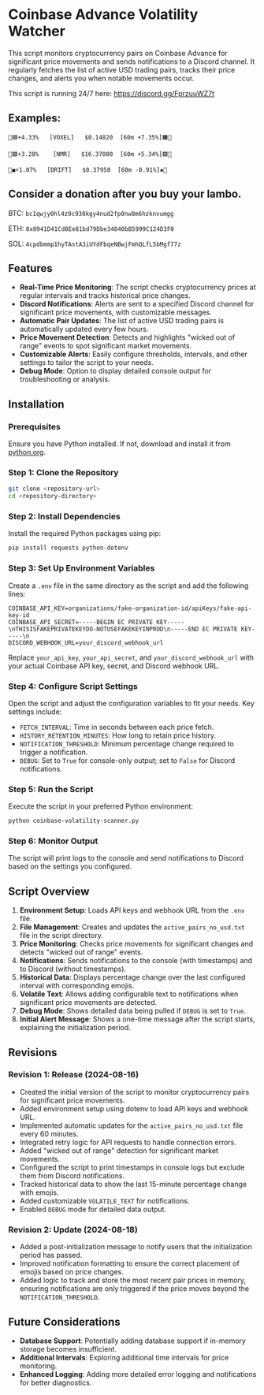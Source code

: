# Coinbase Advance Volatility Watcher

This script monitors cryptocurrency pairs on Coinbase Advance for significant price movements and sends notifications to a Discord channel. It regularly fetches the list of active USD trading pairs, tracks their price changes, and alerts you when notable movements occur.

This script is running 24/7 here: https://discord.gg/FprzuuWZ7t

## Examples:

`🔹🟦+4.33%   [VOXEL]   $0.14820  [60m +7.35%]🟧🔹`

`🔹🟪+3.28%    [NMR]   $16.37000  [60m +5.34%]🟩🔹`

`🔹◼+1.07%   [DRIFT]   $0.37950  [60m -0.91%]▪️🔸`

## Consider a donation after you buy your lambo.

BTC: `bc1qwjy0hl4z9c930kgy4nud2fp0nw8m6hzknvumgg`

ETH: `0x0941D41Cd0Ee81bd79Dbe34840bB5999C124D3F0`

SOL: `4cpdbmmp1hyTAstA3iUYdFbqeNBwjFmhQLfL5bMgf77z`

## Features

- **Real-Time Price Monitoring**: The script checks cryptocurrency prices at regular intervals and tracks historical price changes.
- **Discord Notifications**: Alerts are sent to a specified Discord channel for significant price movements, with customizable messages.
- **Automatic Pair Updates**: The list of active USD trading pairs is automatically updated every few hours.
- **Price Movement Detection**: Detects and highlights "wicked out of range" events to spot significant market movements.
- **Customizable Alerts**: Easily configure thresholds, intervals, and other settings to tailor the script to your needs.
- **Debug Mode**: Option to display detailed console output for troubleshooting or analysis.

## Installation

### Prerequisites

Ensure you have Python installed. If not, download and install it from [python.org](https://www.python.org/downloads/).

### Step 1: Clone the Repository

```bash
git clone <repository-url>
cd <repository-directory>
```

### Step 2: Install Dependencies

Install the required Python packages using pip:

```bash
pip install requests python-dotenv
```

### Step 3: Set Up Environment Variables

Create a `.env` file in the same directory as the script and add the following lines:

```env
COINBASE_API_KEY=organizations/fake-organization-id/apiKeys/fake-api-key-id
COINBASE_API_SECRET=-----BEGIN EC PRIVATE KEY-----\nTHISISFAKEPRIVATEKEYDO-NOTUSEFAKEKEYINPROD\n-----END EC PRIVATE KEY-----\n
DISCORD_WEBHOOK_URL=your_discord_webhook_url
```

Replace `your_api_key`, `your_api_secret`, and `your_discord_webhook_url` with your actual Coinbase API key, secret, and Discord webhook URL.

### Step 4: Configure Script Settings

Open the script and adjust the configuration variables to fit your needs. Key settings include:

- `FETCH_INTERVAL`: Time in seconds between each price fetch.
- `HISTORY_RETENTION_MINUTES`: How long to retain price history.
- `NOTIFICATION_THRESHOLD`: Minimum percentage change required to trigger a notification.
- `DEBUG`: Set to `True` for console-only output; set to `False` for Discord notifications.

### Step 5: Run the Script

Execute the script in your preferred Python environment:

```bash
python coinbase-volatility-scanner.py
```

### Step 6: Monitor Output

The script will print logs to the console and send notifications to Discord based on the settings you configured.

## Script Overview

1. **Environment Setup**: Loads API keys and webhook URL from the `.env` file.
2. **File Management**: Creates and updates the `active_pairs_no_usd.txt` file in the script directory.
3. **Price Monitoring**: Checks price movements for significant changes and detects "wicked out of range" events.
4. **Notifications**: Sends notifications to the console (with timestamps) and to Discord (without timestamps).
5. **Historical Data**: Displays percentage change over the last configured interval with corresponding emojis.
6. **Volatile Text**: Allows adding configurable text to notifications when significant price movements are detected.
7. **Debug Mode**: Shows detailed data being pulled if `DEBUG` is set to `True`.
8. **Initial Alert Message**: Shows a one-time message after the script starts, explaining the initialization period.

## Revisions

### Revision 1: Release (2024-08-16)
- Created the initial version of the script to monitor cryptocurrency pairs for significant price movements.
- Added environment setup using dotenv to load API keys and webhook URL.
- Implemented automatic updates for the `active_pairs_no_usd.txt` file every 60 minutes.
- Integrated retry logic for API requests to handle connection errors.
- Added "wicked out of range" detection for significant market movements.
- Configured the script to print timestamps in console logs but exclude them from Discord notifications.
- Tracked historical data to show the last 15-minute percentage change with emojis.
- Added customizable `VOLATILE_TEXT` for notifications.
- Enabled `DEBUG` mode for detailed data output.

### Revision 2: Update (2024-08-18)
- Added a post-initialization message to notify users that the initialization period has passed.
- Improved notification formatting to ensure the correct placement of emojis based on price changes.
- Added logic to track and store the most recent pair prices in memory, ensuring notifications are only triggered if the price moves beyond the `NOTIFICATION_THRESHOLD`.

## Future Considerations

- **Database Support**: Potentially adding database support if in-memory storage becomes insufficient.
- **Additional Intervals**: Exploring additional time intervals for price monitoring.
- **Enhanced Logging**: Adding more detailed error logging and notifications for better diagnostics.
